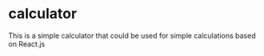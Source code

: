 # calculator
This is a simple calculator that could be used for simple calculations based on React.js 
